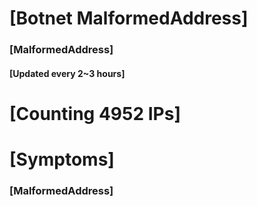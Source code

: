 # [Botnet MalformedAddress]
### [MalformedAddress]
#### [Updated every 2~3 hours]

# [Counting 4952 IPs]

# [Symptoms] 
###   [MalformedAddress]
